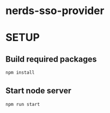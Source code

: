 # nerds-sso-provider

# SETUP

## Build required packages

```sh
npm install
```
## Start node server

```sh
npm run start
```